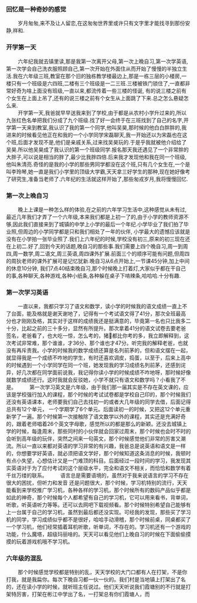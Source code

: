 ### 回忆是一种奇妙的感觉
&emsp; &emsp;岁月匆匆,来不及让人留恋,在这匆匆世界里或许只有文字里才能找寻到那份安静,祥和.  
### 开学第一天
&emsp; &emsp;六年纪我就去镇里读,那是我第一次离开父母,第一次上晚自习,第一次学英语,第一次学会自己洗衣服照顾自己,第一次开始在外面住从而开始了慢慢的半独立生活.我在六年级三班,教室在那个旧的独栋教学楼最边上,那是一栋三层的小楼房,一楼只有一个班级是六四班,二楼有三个班级是一二三班.三楼被铁门锁住了,一直都非常好奇为啥上面没有班级,一直以来,都流传着一些三楼的怪诞, 有的说三楼之前有个女生在上面上吊了,还有的说三楼之前有个女生从上面跳了下来.总之怎么悬疑怎么来.  
&emsp; &emsp;开学第一天,我爸就早早送我来到了学校,由于都是从农村小学升过来的,所以九张红色名单把我们分成了九个班级.找了好一会终于在三班找到了自己的名字,开学第一天来到教室,我认识了我的第一个同学,他叫吴昊,那时候的他白白胖胖的,我进来的时候看见他正在和我的一个小学同学宋磊聊天,我一开始还以为宋磊也在这个班,后面才发现不是,他们是亲戚关系,过来找吴昊玩的.于是乎我就被他介绍给了吴昊.所以他吴昊成了我认识的第一个班级同学.报名那天我还遇见了一个非常胖的大胖子,可以说是相当的胖了,最少比我胖四倍.后来我才发现他和我在同一个班级,他叫朱清亮.奇怪的是我的小学的那些男同学都没在这个班,只有几个女生在,一个是叫李玲琴,她一直是我们小学里的顶级大学霸,天天拿三好学生的那种,现在她好像考了研究生,准备当老师了.六年纪的生活就这样开始了,那些匆戎岁月,我将慢慢回忆.
### 第一次上晚自习
&emsp; &emsp;晚上上课是一种怎么样的体验,在之前的六年学习生活中,这种感觉从未有过,最近几年我们才弄了一个六年级,本来我们都是上初一了的,由于小学的教师资源不够,因此我们直接来到了城镇的中学上小学的最后一个年纪.小学毕业了我们拍了毕业照,但周边的小学同学都是只和我们相处了一年的伙伴, 小学最大的遗憾应该就是没有在小学拍一张毕业照了.我们上六年纪的时候,学校没有初三,原来的初三现在还在上初二.好了,回到今天的话题,晚自习的那些事.我们需要上四个晚自习,周一到周四,周一数学,周二语文,周三英语,周四课外扩展.前面三个的顺序可能有问题,但周四的周狄老师的课外扩展可是记忆犹新.晚自习从6点开始上,一节课45分钟,加上中间的休息10分钟, 我们7点40结束晚自习,那个时候晚上打着灯,大家似乎都在干自己的事,各种聊天,各种游戏,各种小纸条,各种躲在桌子下啃辣条,哈哈哈.十分有趣.
### 第一次学习英语
&emsp; &emsp;一直以来，我都只学习了语文和数学，读小学的时候我的语文成绩一直上不了台面，能及格就是谢天谢地了，记得有一个考试语文得了41分，那次全班最高分也才刚刚及格，其实对于这样的成绩我还是挺满意的，毕竟第一名也只比我多二十分，比起之前的三十多分，显然有所提升。那次拿着41分的语文试卷去要老爸签名，老爸看了，也大吃一惊，怎么考的，猪🐷都比你考的多，我立即解释到，这次考试非常难，那个谁谁，才36分、那个谁也才47分。听完我的解释老爸，也就没有再斥责我。小学的时候我的数学成绩还算是名列前茅的，但和语文摆在一起，就显得我是一个成绩不咋地的学生，有时还喜欢调皮，捣蛋，以至于，后来上高中的时候遇到一个小学同学在同一个班，她发现我的学习成绩名列前茅，还感到诧异，好几次都在同学面前说我，我记得你读小学的时候成绩不咋地呀，那时候好像就数学成绩还行。这时我就会反驳她，小学不就只有语文和数学吗？小看我了不是。
&emsp; &emsp;第一次学习英文是六年级，由于我们那一届其实是不存在英文课的，应该是学校强行加入的课程，那个时候的考试试卷都是学校自己印的，那个时候我们还没有英语课本，老师要我们自己去找初一的或者大几年级的同学去借，后面记得总共有12个单元， 一个学期学了6个单元。后面读初一的时候，又把这12个单元重新学了一遍。那个时候第一次接触除了语文数学以外的课程，其实还是充满好奇的，跟着老师唱着26个英文字母歌，感觉所以的都是那么的新颖。还没去城镇上学的时候，每逢周末，那些同村的小伙伴就会回家过周末，那个时候也会时不时的会听到高年级的玩伴，突然之间来一句英文，那个时候感觉他们非常的厉害又潮流。所以一直以来都对英语的学习非常的有兴趣，我爸总是说英语和语文是一样的，你想要学好英语，就必须把语文学好，那个时候知道这条消息的时候，我顿时有点小失望，心想估计又是一门难顶的科目。后面经过一段时间的学习，我发现其实英语对于为了应付考试的这个层级水平，完全和语文不相关，而恰恰和数学有着千丝万缕的联系。
&emsp; &emsp;语言总是需要语境的，虽然对于我来说语言的学习不存在很大的困扰，但听力和发音 还是问题很大，那个时候，学习机特别的流行，天天能看到来学校推广学习机，各种各样的学习机，那个时候所有的数码产品似乎都是如此的神奇，那个时候每个人都希望有自己的学习机，它可以用来看书，背单词，听歌，听英语听力等等。还可以去网吧下载视频看。那个时候特别希望自己能够有上一台属于自己的学习机，虽然到最后都还没实现。可经我的发现，那些买了学习机的同学，学习成绩似乎都不是很好，哈哈手动滑稽，那个时候前桌，同桌都买了一个学习机，他们经常插着耳机听歌，听单词，不存在的。学习机还有一个游戏的功能，什么魔塔，超级玛丽啥的。天天可以看见他们上晚自习的时候在下面偷偷摸摸的玩着游戏机哦不学习机。
### 六年级的混乱
&emsp; &emsp;那个时候感觉学校都是特别的乱，天天学校的大门口都有人在打架，不是你打我，就是我扁你。每次下晚自习都一伙一伙的。我们村是当地镇上打架出了名的，还在读小学的时候，就听班主任说过。他们天天听说我们霞塘别的不行就是打架特厉害，打架在彬江中学出了名，一打架总有你们霞塘人，而
